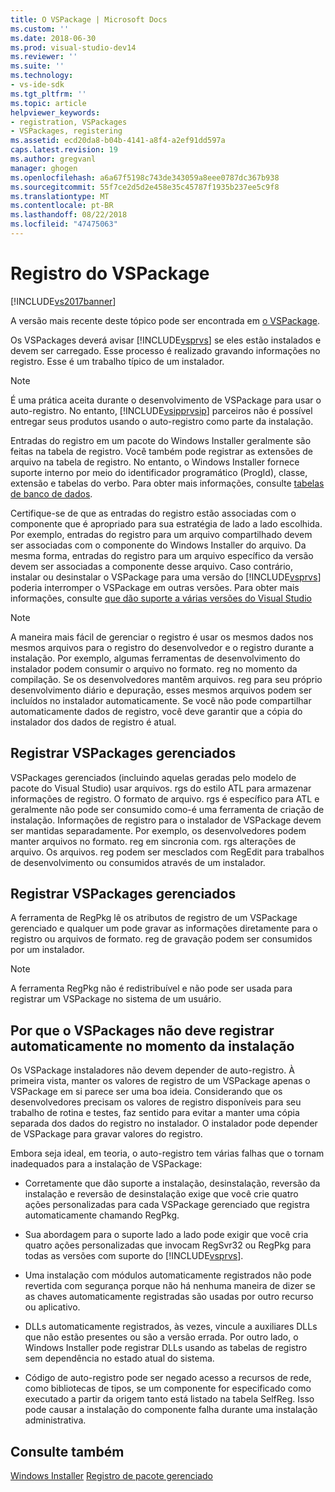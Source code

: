 ```yaml
---
title: O VSPackage | Microsoft Docs
ms.custom: ''
ms.date: 2018-06-30
ms.prod: visual-studio-dev14
ms.reviewer: ''
ms.suite: ''
ms.technology:
- vs-ide-sdk
ms.tgt_pltfrm: ''
ms.topic: article
helpviewer_keywords:
- registration, VSPackages
- VSPackages, registering
ms.assetid: ecd20da8-b04b-4141-a8f4-a2ef91dd597a
caps.latest.revision: 19
ms.author: gregvanl
manager: ghogen
ms.openlocfilehash: a6a67f5198c743de343059a8eee0787dc367b938
ms.sourcegitcommit: 55f7ce2d5d2e458e35c45787f1935b237ee5c9f8
ms.translationtype: MT
ms.contentlocale: pt-BR
ms.lasthandoff: 08/22/2018
ms.locfileid: "47475063"
---
```

# <a name="vspackage-registration"></a>Registro do VSPackage
[!INCLUDE[vs2017banner](../../includes/vs2017banner.md)]

A versão mais recente deste tópico pode ser encontrada em [o VSPackage](https://docs.microsoft.com/visualstudio/extensibility/internals/vspackage-registration).  
  
Os VSPackages deverá avisar [!INCLUDE[vsprvs](../../includes/vsprvs-md.md)] se eles estão instalados e devem ser carregado. Esse processo é realizado gravando informações no registro. Esse é um trabalho típico de um instalador.  
  
> [!NOTE]
>  É uma prática aceita durante o desenvolvimento de VSPackage para usar o auto-registro. No entanto, [!INCLUDE[vsipprvsip](../../includes/vsipprvsip-md.md)] parceiros não é possível entregar seus produtos usando o auto-registro como parte da instalação.  
  
 Entradas do registro em um pacote do Windows Installer geralmente são feitas na tabela de registro. Você também pode registrar as extensões de arquivo na tabela de registro. No entanto, o Windows Installer fornece suporte interno por meio do identificador programático (ProgId), classe, extensão e tabelas do verbo. Para obter mais informações, consulte [tabelas de banco de dados](http://msdn.microsoft.com/library/aa368259\(VS.85\).aspx).  
  
 Certifique-se de que as entradas do registro estão associadas com o componente que é apropriado para sua estratégia de lado a lado escolhida. Por exemplo, entradas do registro para um arquivo compartilhado devem ser associadas com o componente do Windows Installer do arquivo. Da mesma forma, entradas do registro para um arquivo específico da versão devem ser associadas a componente desse arquivo. Caso contrário, instalar ou desinstalar o VSPackage para uma versão do [!INCLUDE[vsprvs](../../includes/vsprvs-md.md)] poderia interromper o VSPackage em outras versões. Para obter mais informações, consulte [que dão suporte a várias versões do Visual Studio](../../extensibility/supporting-multiple-versions-of-visual-studio.md)  
  
> [!NOTE]
>  A maneira mais fácil de gerenciar o registro é usar os mesmos dados nos mesmos arquivos para o registro do desenvolvedor e o registro durante a instalação. Por exemplo, algumas ferramentas de desenvolvimento do instalador podem consumir o arquivo no formato. reg no momento da compilação. Se os desenvolvedores mantêm arquivos. reg para seu próprio desenvolvimento diário e depuração, esses mesmos arquivos podem ser incluídos no instalador automaticamente. Se você não pode compartilhar automaticamente dados de registro, você deve garantir que a cópia do instalador dos dados de registro é atual.  
  
## <a name="registering-unmanaged-vspackages"></a>Registrar VSPackages gerenciados  
 VSPackages gerenciados (incluindo aquelas geradas pelo modelo de pacote do Visual Studio) usar arquivos. rgs do estilo ATL para armazenar informações de registro. O formato de arquivo. rgs é específico para ATL e geralmente não pode ser consumido como-é uma ferramenta de criação de instalação. Informações de registro para o instalador de VSPackage devem ser mantidas separadamente. Por exemplo, os desenvolvedores podem manter arquivos no formato. reg em sincronia com. rgs alterações de arquivo. Os arquivos. reg podem ser mesclados com RegEdit para trabalhos de desenvolvimento ou consumidos através de um instalador.  
  
## <a name="registering-managed-vspackages"></a>Registrar VSPackages gerenciados  
 A ferramenta de RegPkg lê os atributos de registro de um VSPackage gerenciado e qualquer um pode gravar as informações diretamente para o registro ou arquivos de formato. reg de gravação podem ser consumidos por um instalador.  
  
> [!NOTE]
>  A ferramenta RegPkg não é redistribuível e não pode ser usada para registrar um VSPackage no sistema de um usuário.  
  
## <a name="why-vspackages-should-not-self-register-at-install-time"></a>Por que o VSPackages não deve registrar automaticamente no momento da instalação  
 Os VSPackage instaladores não devem depender de auto-registro. À primeira vista, manter os valores de registro de um VSPackage apenas o VSPackage em si parece ser uma boa ideia. Considerando que os desenvolvedores precisam os valores de registro disponíveis para seu trabalho de rotina e testes, faz sentido para evitar a manter uma cópia separada dos dados do registro no instalador. O instalador pode depender de VSPackage para gravar valores do registro.  
  
 Embora seja ideal, em teoria, o auto-registro tem várias falhas que o tornam inadequados para a instalação de VSPackage:  
  
-   Corretamente que dão suporte a instalação, desinstalação, reversão da instalação e reversão de desinstalação exige que você crie quatro ações personalizadas para cada VSPackage gerenciado que registra automaticamente chamando RegPkg.  
  
-   Sua abordagem para o suporte lado a lado pode exigir que você cria quatro ações personalizadas que invocam RegSvr32 ou RegPkg para todas as versões com suporte do [!INCLUDE[vsprvs](../../includes/vsprvs-md.md)].  
  
-   Uma instalação com módulos automaticamente registrados não pode revertida com segurança porque não há nenhuma maneira de dizer se as chaves automaticamente registradas são usadas por outro recurso ou aplicativo.  
  
-   DLLs automaticamente registrados, às vezes, vincule a auxiliares DLLs que não estão presentes ou são a versão errada. Por outro lado, o Windows Installer pode registrar DLLs usando as tabelas de registro sem dependência no estado atual do sistema.  
  
-   Código de auto-registro pode ser negado acesso a recursos de rede, como bibliotecas de tipos, se um componente for especificado como executado a partir da origem tanto está listado na tabela SelfReg. Isso pode causar a instalação do componente falha durante uma instalação administrativa.  
  
## <a name="see-also"></a>Consulte também  
 [Windows Installer](http://msdn.microsoft.com/library/cc185688\(VS.85\).aspx)   
 [Registro de pacote gerenciado](http://msdn.microsoft.com/en-us/f69e0ea3-6a92-4639-8ca9-4c9c210e58a1)

